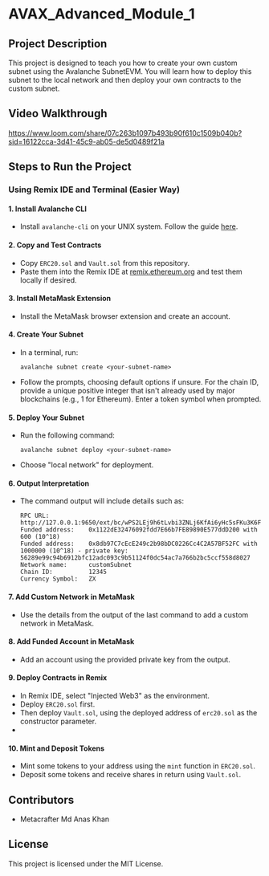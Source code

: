 # AVAX_Advanced_Module_1
## Project Description
This project is designed to teach you how to create your own custom subnet using the Avalanche SubnetEVM. You will learn how to deploy this subnet to the local network and then deploy your own contracts to the custom subnet.
## Video Walkthrough
  https://www.loom.com/share/07c263b1097b493b90f610c1509b040b?sid=16122cca-3d41-45c9-ab05-de5d0489f21a

## Steps to Run the Project
### Using Remix IDE and Terminal (Easier Way)
#### 1. Install Avalanche CLI
  - Install `avalanche-cli` on your UNIX system. Follow the guide [here](https://docs.avax.network/tooling/cli-guides/install-avalanche-cli).
#### 2. Copy and Test Contracts
  - Copy `ERC20.sol` and `Vault.sol` from this repository.
  - Paste them into the Remix IDE at [remix.ethereum.org](https://remix.ethereum.org/) and test them locally if desired.
#### 3. Install MetaMask Extension
  - Install the MetaMask browser extension and create an account.
#### 4. Create Your Subnet
  - In a terminal, run:
    ```
    avalanche subnet create <your-subnet-name>
    ```
  - Follow the prompts, choosing default options if unsure. For the chain ID, provide a unique positive integer that isn't already used by major blockchains (e.g., 1 for Ethereum). Enter a token symbol when prompted.
#### 5. Deploy Your Subnet
  - Run the following command:
    ```
    avalanche subnet deploy <your-subnet-name>
    ```
  - Choose "local network" for deployment.
#### 6. Output Interpretation
  - The command output will include details such as:
    ```
    RPC URL:           http://127.0.0.1:9650/ext/bc/wPS2LEj9h6tLvbi3ZNLj6KfAi6yHc5sFKu3K6FPKc2qJvdFf1/rpc
    Funded address:    0x1122dE32476092fdd7E66b7FE89890E577ddD200 with 600 (10^18)
    Funded address:    0x8db97C7cEcE249c2b98bDC0226Cc4C2A57BF52FC with 1000000 (10^18) - private key: 56289e99c94b6912bfc12adc093c9b51124f0dc54ac7a766b2bc5ccf558d8027
    Network name:      customSubnet
    Chain ID:          12345
    Currency Symbol:   ZX
    ```
#### 7. Add Custom Network in MetaMask
  - Use the details from the output of the last command to add a custom network in MetaMask.
    
#### 8. Add Funded Account in MetaMask
  - Add an account using the provided private key from the output.
    
#### 9. Deploy Contracts in Remix
  - In Remix IDE, select "Injected Web3" as the environment.
  - Deploy `ERC20.sol` first.
  - Then deploy `Vault.sol`, using the deployed address of `erc20.sol` as the constructor parameter.
  - 
#### 10. Mint and Deposit Tokens
  - Mint some tokens to your address using the `mint` function in `ERC20.sol`.
  - Deposit some tokens and receive shares in return using `Vault.sol`.
    
## Contributors
  - Metacrafter Md Anas Khan
## License
This project is licensed under the MIT License.
